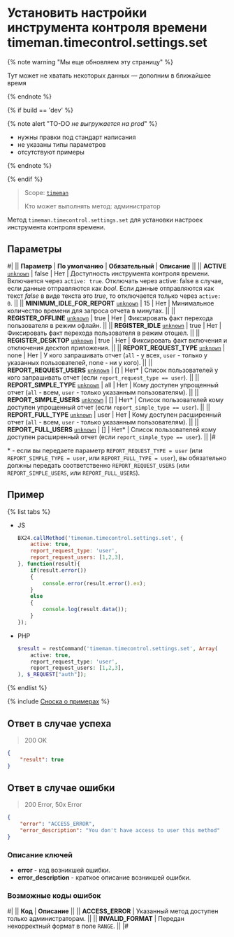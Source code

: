 # Установить настройки инструмента контроля времени timeman.timecontrol.settings.set

{% note warning "Мы еще обновляем эту страницу" %}

Тут может не хватать некоторых данных — дополним в ближайшее время

{% endnote %}

{% if build == 'dev' %}

{% note alert "TO-DO _не выгружается на prod_" %}

- нужны правки под стандарт написания
- не указаны типы параметров
- отсутствуют примеры

{% endnote %}

{% endif %}

> Scope: [`timeman`](../../scopes/permissions.md)
>
> Кто может выполнять метод: администратор

Метод `timeman.timecontrol.settings.set` для установки настроек инструмента контроля времени.

## Параметры

#|
|| **Параметр** | **По умолчанию** | **Обязательный** | **Описание** ||
|| **ACTIVE**
[`unknown`](../../data-types.md) | false | Нет | Доступность инструмента контроля времени.
Включается через `active: true`. Отключать через active: false в случае, если данные отправляются как *bool*. Если данные отправляются как текст *false* в виде текста это *true*, то отключается только через `active: 0`. ||
|| **MINIMUM_IDLE_FOR_REPORT**
[`unknown`](../../data-types.md) | 15 | Нет | Минимальное количество времени для запроса отчета в минутах. ||
|| **REGISTER_OFFLINE**
[`unknown`](../../data-types.md) | true | Нет | Фиксировать факт перехода пользователя в режим офлайн. ||
|| **REGISTER_IDLE**
[`unknown`](../../data-types.md) | true | Нет | Фиксировать факт перехода пользователя в режим отошел. ||
|| **REGISTER_DESKTOP**
[`unknown`](../../data-types.md) | true | Нет | Фиксировать факт включения и отключения десктоп приложения. ||
|| **REPORT_REQUEST_TYPE**
[`unknown`](../../data-types.md) | none | Нет | У кого запрашивать отчет (`all` - у всех, `user` - только у указанных пользователей, none - ни у кого). ||
|| **REPORT_REQUEST_USERS**
[`unknown`](../../data-types.md) | [] | Нет* | Список пользователей у кого запрашивать отчет (если `report_request_type == user`). ||
|| **REPORT_SIMPLE_TYPE**
[`unknown`](../../data-types.md) | all | Нет | Кому доступен упрощенный отчет (`all` - всем, `user` - только указанным пользователям). ||
|| **REPORT_SIMPLE_USERS**
[`unknown`](../../data-types.md) | [] | Нет* | Список пользователей кому доступен упрощенный отчет (если `report_simple_type == user`). ||
|| **REPORT_FULL_TYPE**
[`unknown`](../../data-types.md) | user | Нет | Кому доступен расширенный отчет (`all` - всем, `user` - только указанным пользователям). ||
|| **REPORT_FULL_USERS**
[`unknown`](../../data-types.md) | [] | Нет* | Список пользователей кому доступен расширенный отчет (если `report_simple_type == user`). ||
|#

\* - если вы передаете параметр `REPORT_REQUEST_TYPE = user` (или `REPORT_SIMPLE_TYPE = user`, или `REPORT_FULL_TYPE = user`), вы обязательно должны передать соответственно `REPORT_REQUEST_USERS` (или `REPORT_SIMPLE_USERS`, или `REPORT_FULL_USERS`).

## Пример

{% list tabs %}

- JS

    ```javascript
    BX24.callMethod('timeman.timecontrol.settings.set', {
        active: true,
        report_request_type: 'user',
        report_request_users: [1,2,3],
    }, function(result){
        if(result.error())
        {
            console.error(result.error().ex);
        }
        else
        {
            console.log(result.data());
        }
    });
    ```

- PHP

    ```php
    $result = restCommand('timeman.timecontrol.settings.set', Array(
        active: true,
        report_request_type: 'user',
        report_request_users: [1,2,3],
    ), $_REQUEST["auth"]);
    ```

{% endlist %}

{% include [Сноска о примерах](../../../_includes/examples.md) %}

## Ответ в случае успеха

> 200 OK
```json
{
    "result": true
}
```

## Ответ в случае ошибки

> 200 Error, 50x Error
```json
{
    "error": "ACCESS_ERROR",
    "error_description": "You don't have access to user this method"
}
```

### Описание ключей

- **error** - код возникшей ошибки.
- **error_description** - краткое описание возникшей ошибки.

### Возможные коды ошибок

#|
|| **Код** | **Описание** ||
|| **ACCESS_ERROR** | Указанный метод доступен только администраторам. ||
|| **INVALID_FORMAT** | Передан некорректный формат в поле `RANGE`. ||
|#

